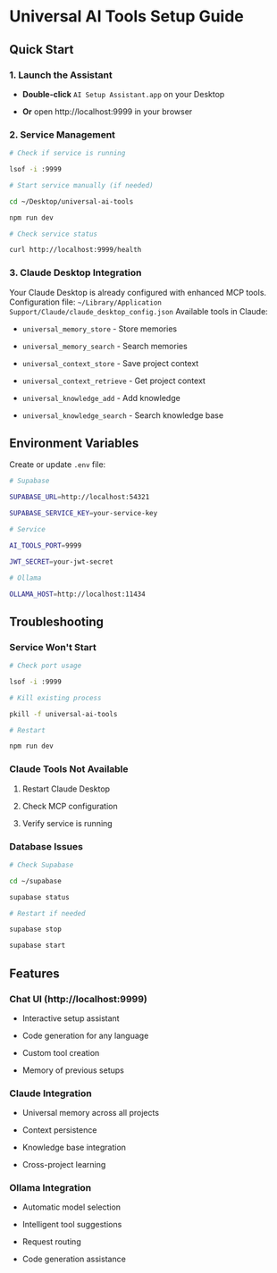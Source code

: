 # Universal AI Tools Setup Guide
## Quick Start
### 1. Launch the Assistant

- **Double-click** `AI Setup Assistant.app` on your Desktop

- **Or** open http://localhost:9999 in your browser
### 2. Service Management

```bash
# Check if service is running

lsof -i :9999

# Start service manually (if needed)

cd ~/Desktop/universal-ai-tools

npm run dev

# Check service status

curl http://localhost:9999/health

```
### 3. Claude Desktop Integration

Your Claude Desktop is already configured with enhanced MCP tools.
Configuration file: `~/Library/Application Support/Claude/claude_desktop_config.json`
Available tools in Claude:

- `universal_memory_store` - Store memories

- `universal_memory_search` - Search memories

- `universal_context_store` - Save project context

- `universal_context_retrieve` - Get project context

- `universal_knowledge_add` - Add knowledge

- `universal_knowledge_search` - Search knowledge base
## Environment Variables
Create or update `.env` file:

```bash
# Supabase

SUPABASE_URL=http://localhost:54321

SUPABASE_SERVICE_KEY=your-service-key

# Service

AI_TOOLS_PORT=9999

JWT_SECRET=your-jwt-secret

# Ollama

OLLAMA_HOST=http://localhost:11434

```
## Troubleshooting
### Service Won't Start

```bash
# Check port usage

lsof -i :9999

# Kill existing process

pkill -f universal-ai-tools

# Restart

npm run dev

```
### Claude Tools Not Available

1. Restart Claude Desktop

2. Check MCP configuration

3. Verify service is running
### Database Issues

```bash
# Check Supabase

cd ~/supabase

supabase status

# Restart if needed

supabase stop

supabase start

```
## Features
### Chat UI (http://localhost:9999)

- Interactive setup assistant

- Code generation for any language

- Custom tool creation

- Memory of previous setups
### Claude Integration

- Universal memory across all projects

- Context persistence

- Knowledge base integration

- Cross-project learning
### Ollama Integration

- Automatic model selection

- Intelligent tool suggestions

- Request routing

- Code generation assistance